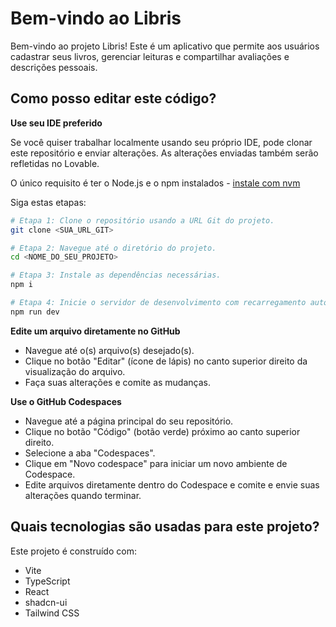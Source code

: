 # Bem-vindo ao Libris

Bem-vindo ao projeto Libris! Este é um aplicativo que permite aos usuários cadastrar seus livros, gerenciar leituras e compartilhar avaliações e descrições pessoais.

## Como posso editar este código?

**Use seu IDE preferido**

Se você quiser trabalhar localmente usando seu próprio IDE, pode clonar este repositório e enviar alterações. As alterações enviadas também serão refletidas no Lovable.

O único requisito é ter o Node.js e o npm instalados - [instale com nvm](https://github.com/nvm-sh/nvm#installing-and-updating)

Siga estas etapas:

```sh
# Etapa 1: Clone o repositório usando a URL Git do projeto.
git clone <SUA_URL_GIT>

# Etapa 2: Navegue até o diretório do projeto.
cd <NOME_DO_SEU_PROJETO>

# Etapa 3: Instale as dependências necessárias.
npm i

# Etapa 4: Inicie o servidor de desenvolvimento com recarregamento automático e uma pré-visualização instantânea.
npm run dev
```

**Edite um arquivo diretamente no GitHub**

- Navegue até o(s) arquivo(s) desejado(s).
- Clique no botão "Editar" (ícone de lápis) no canto superior direito da visualização do arquivo.
- Faça suas alterações e comite as mudanças.

**Use o GitHub Codespaces**

- Navegue até a página principal do seu repositório.
- Clique no botão "Código" (botão verde) próximo ao canto superior direito.
- Selecione a aba "Codespaces".
- Clique em "Novo codespace" para iniciar um novo ambiente de Codespace.
- Edite arquivos diretamente dentro do Codespace e comite e envie suas alterações quando terminar.

## Quais tecnologias são usadas para este projeto?

Este projeto é construído com:

- Vite
- TypeScript
- React
- shadcn-ui
- Tailwind CSS
